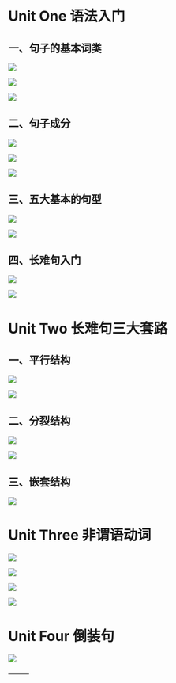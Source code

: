 # Unit One 语法入门

## 一、句子的基本词类

![](images/001.JPG)

![](images/002.JPG)

![](images/003.JPG)



## 二、句子成分

![](images/004.JPG)

![](images/005.JPG)

![](images/006.JPG)



## 三、五大基本的句型

![](images/007.JPG)

![](images/008.JPG)



## 四、长难句入门

![](images/009.JPG)

![](images/010.JPG)



# Unit Two 长难句三大套路

## 一、平行结构

![](images/011.JPG)

![](images/012.JPG)



## 二、分裂结构

![](images/013.JPG)

![](images/014.JPG)



## 三、嵌套结构

![](images/015.JPG)



# Unit Three 非谓语动词

![](images/016.JPG)

![](images/017.JPG)

![](images/018.JPG)

![](images/019.JPG)



# Unit Four 倒装句

![](images/020.JPG)

———
